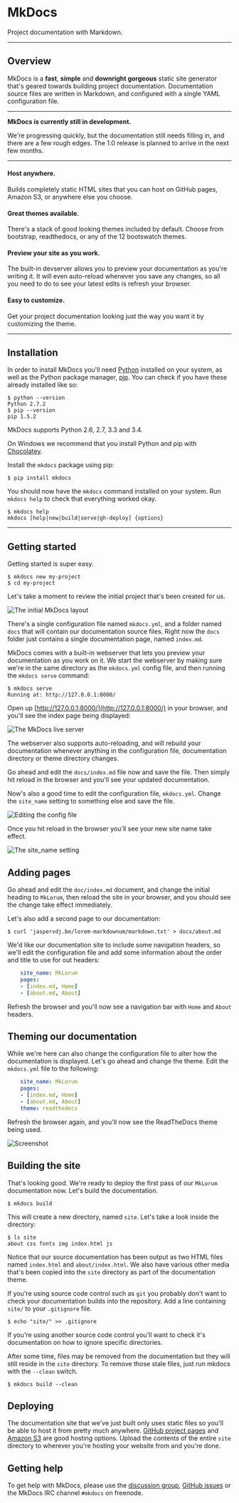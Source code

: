 # MkDocs

Project documentation with&nbsp;Markdown.

---

## Overview

MkDocs is a **fast**, **simple** and **downright gorgeous** static site generator that's geared towards building project documentation. Documentation source files are written in Markdown, and configured with a single YAML configuration file.

---

**MkDocs is currently still in development.**

We're progressing quickly, but the documentation still needs filling in, and there are a few rough edges.  The 1.0 release is planned to arrive in the next few months.

---

#### Host anywhere.

Builds completely static HTML sites that you can host on GitHub pages, Amazon S3, or anywhere else you choose.

#### Great themes available.

There's a stack of good looking themes included by default. Choose from bootstrap, readthedocs, or any of the 12 bootswatch themes.

#### Preview your site as you work.

The built-in devserver allows you to preview your documentation as you're writing it. It will even auto-reload whenever you save any changes, so all you need to do to see your latest edits is refresh your browser.

#### Easy to customize.

Get your project documentation looking just the way you want it by customizing the theme.

---

## Installation

In order to install MkDocs you'll need [Python] installed on your system, as well as the Python package manager, [pip].  You can check if you have these already installed like so:

    $ python --version
    Python 2.7.2
    $ pip --version
    pip 1.5.2

MkDocs supports Python 2.6, 2.7, 3.3 and 3.4.

On Windows we recommend that you install Python and pip with [Chocolatey].

Install the `mkdocs` package using pip:

    $ pip install mkdocs

You should now have the `mkdocs` command installed on your system.  Run `mkdocs help` to check that everything worked okay.

    $ mkdocs help
    mkdocs [help|new|build|serve|gh-deploy] {options}

---


## Getting started

Getting started is super easy.

    $ mkdocs new my-project
    $ cd my-project

Let's take a moment to review the initial project that's been created for us.

![The initial MkDocs layout](img/initial-layout.png)

There's a single configuration file named `mkdocs.yml`, and a folder named `docs` that will contain our documentation source files.  Right now the `docs` folder just contains a single documentation page, named `index.md`.

MkDocs comes with a built-in webserver that lets you preview your documentation as you work on it. We start the webserver by making sure we're in the same directory as the `mkdocs.yml` config file, and then running the `mkdocs serve` command:

    $ mkdocs serve
	Running at: http://127.0.0.1:8000/

Open up [http://127.0.0.1:8000/](http://127.0.0.1:8000/) in your browser, and you'll see the index page being displayed:

![The MkDocs live server](img/screenshot.png)

The webserver also supports auto-reloading, and will rebuild your documentation whenever anything in the configuration file, documentation directory or theme directory changes.

Go ahead and edit the `docs/index.md` file now and save the file. Then simply hit reload in the browser and you'll see your updated documentation.

Now's also a good time to edit the configuration file, `mkdocs.yml`.  Change the `site_name` setting to something else and save the file.

![Editing the config file](img/initial-config.png)

Once you hit reload in the browser you'll see your new site name take effect.

![The site_name setting](img/site-name.png)

## Adding pages

Go ahead and edit the `doc/index.md` document, and change the initial heading to `MkLorum`, then reload the site in your browser, and you should see the change take effect immediately.

Let's also add a second page to our documentation:

    $ curl 'jaspervdj.be/lorem-markdownum/markdown.txt' > docs/about.md

We'd like our documentation site to include some navigation headers, so we'll edit the configuration file and add some information about the order and title to use for out headers:

```yaml
    site_name: MkLorum
    pages:
    - [index.md, Home]
    - [about.md, About]
```

Refresh the browser and you'll now see a navigation bar with `Home` and `About` headers.

## Theming our documentation

While we're here can also change the configuration file to alter how the documentation is displayed.  Let's go ahead and change the theme.  Edit the `mkdocs.yml` file to the following:

```yaml
    site_name: MkLorum
    pages:
    - [index.md, Home]
    - [about.md, About]
    theme: readthedocs
```

Refresh the browser again, and you'll now see the ReadTheDocs theme being used.

![Screenshot](img/readthedocs.png)

## Building the site

That's looking good.  We're ready to deploy the first pass of our `MkLorum` documentation now.  Let's build the documentation.

    $ mkdocs build

This will create a new directory, named `site`.  Let's take a look inside the directory:

    $ ls site
    about css fonts img index.html js

Notice that our source documentation has been output as two HTML files named `index.html` and `about/index.html`.  We also have various other media that's been copied into the `site` directory as part of the documentation theme.

If you're using source code control such as `git` you probably don't want to check your documentation builds into the repository.  Add a line containing `site/` to your `.gitignore` file.

    $ echo "site/" >> .gitignore

If you're using another source code control you'll want to check it's documentation on how to ignore specific directories.

After some time, files may be removed from the documentation but they will still reside in the `site` directory. To remove those stale files, just run mkdocs with the `--clean` switch.

    $ mkdocs build --clean


## Deploying

The documentation site that we've just built only uses static files so you'll be able to host it from pretty much anywhere. [GitHub project pages] and [Amazon S3] are good hosting options. Upload the contents of the entire `site` directory to wherever you're hosting your website from and you're done.


## Getting help

To get help with MkDocs, please use the [discussion group], [GitHub issues] or the MkDocs IRC channel `#mkdocs` on freenode.

[Amazon S3]: http://docs.aws.amazon.com/AmazonS3/latest/dev/WebsiteHosting.html
[Chocolatey]: https://chocolatey.org/
[discussion group]: https://groups.google.com/forum/#!forum/mkdocs
[GitHub issues]: https://github.com/mkdocs/mkdocs/issues
[GitHub project pages]: https://help.github.com/articles/creating-project-pages-manually
[pip]: http://pip.readthedocs.org/en/latest/installing.html
[Python]: https://www.python.org/
